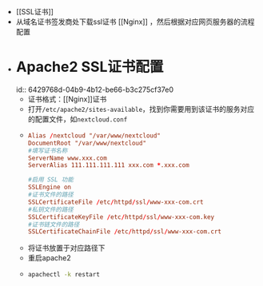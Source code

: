 - [[SSL证书]]
- 从域名证书签发商处下载ssl证书 [[Nginx]] ，然后根据对应网页服务器的流程配置
- # Apache2 SSL证书配置
  id:: 6429768d-04b9-4b12-be66-b3c275cf37e0
	- 证书格式：[[Nginx]]证书
	- 打开`/etc/apache2/sites-available`，找到你需要用到该证书的服务对应的配置文件，如`nextcloud.conf`
	- ```conf
	  Alias /nextcloud "/var/www/nextcloud"
	  DocumentRoot "/var/www/nextcloud"
	  #填写证书名称
	  ServerName www.xxx.com
	  ServerAlias 111.111.111.111 xxx.com *.xxx.com
	  
	  #启用 SSL 功能
	  SSLEngine on
	  #证书文件的路径
	  SSLCertificateFile /etc/httpd/ssl/www-xxx-com.crt
	  #私钥文件的路径
	  SSLCertificateKeyFile /etc/httpd/ssl/www-xxx-com.key
	  #证书链文件的路径
	  SSLCertificateChainFile /etc/httpd/ssl/www-xxx-com.crt
	  ```
	- 将证书放置于对应路径下
	- 重启apache2
	- ```bash
	  apachectl -k restart
	  ```
